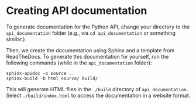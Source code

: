 

# Creating API documentation

To generate documentation for the Python API, change your directory to the `api_documentation` folder (e.g., via `cd api_documentation` or something similar.)

Then, we create the documentation using Sphinx and a template from ReadTheDocs. To generate this documentation for yourself, 
run the following commands (while in the `api_documentation` folder):

```angular2svg
sphinx-apidoc -o source ..
sphinx-build -b html source/ build/
```

This will generate HTML files in the `./build` directory of `api_documentation`. Select `./build/index.html` to access the documentation
in a website format.

